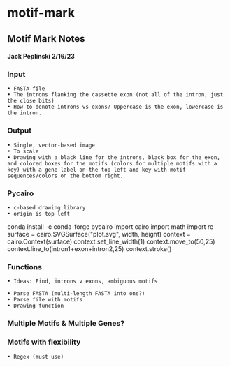 # motif-mark

## Motif Mark Notes
#### Jack Peplinski 2/16/23

### Input
    • FASTA file
    • The introns flanking the cassette exon (not all of the intron, just the close bits)
    • How to denote introns vs exons? Uppercase is the exon, lowercase is the intron.

### Output
    • Single, vector-based image
    • To scale
    • Drawing with a black line for the introns, black box for the exon, and colored boxes for the motifs (colors for multiple motifs with a key) with a gene label on the top left and key with motif sequences/colors on the bottom right. 

### Pycairo
    • c-based drawing library
    • origin is top left

conda install -c conda-forge pycairo
import cairo
import math
import re
surface = cairo.SVGSurface("plot.svg", width, height)
context = cairo.Context(surface)
context.set_line_width(1)
context.move_to(50,25)
context.line_to(intron1+exon+intron2,25)
context.stroke()

### Functions
    • Ideas: Find, introns v exons, ambiguous motifs

    • Parse FASTA (multi-length FASTA into one?)
    • Parse file with motifs
    • Drawing function

### Multiple Motifs & Multiple Genes?

### Motifs with flexibility
    • Regex (must use)